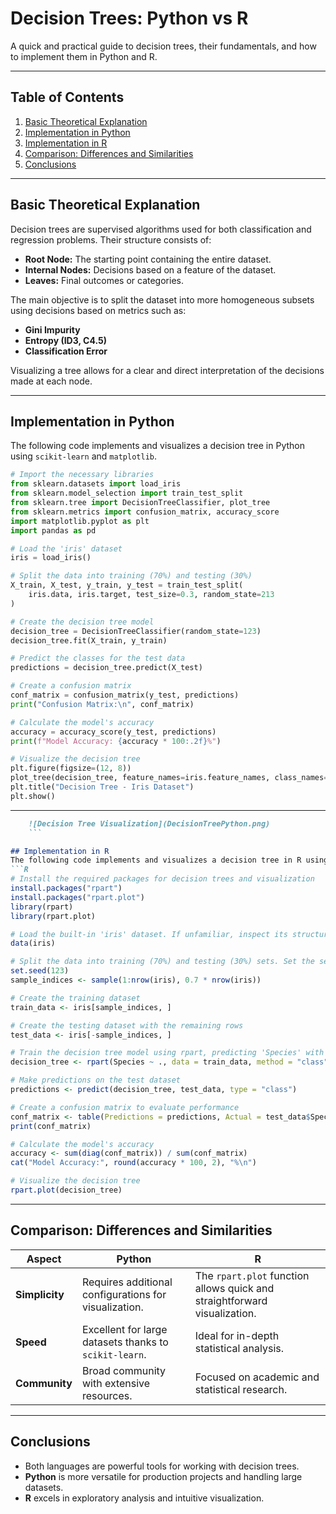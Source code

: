 # Decision Trees: Python vs R

A quick and practical guide to decision trees, their fundamentals, and how to implement them in Python and R.

---

## Table of Contents

1. [Basic Theoretical Explanation](#basic-theoretical-explanation)
2. [Implementation in Python](#implementation-in-python)
3. [Implementation in R](#implementation-in-r)
4. [Comparison: Differences and Similarities](#comparison-differences-and-similarities)
5. [Conclusions](#conclusions)

---

## Basic Theoretical Explanation

Decision trees are supervised algorithms used for both classification and regression problems. Their structure consists of:

- **Root Node:** The starting point containing the entire dataset.
- **Internal Nodes:** Decisions based on a feature of the dataset.
- **Leaves:** Final outcomes or categories.

The main objective is to split the dataset into more homogeneous subsets using decisions based on metrics such as:

- **Gini Impurity**
- **Entropy (ID3, C4.5)**
- **Classification Error**

Visualizing a tree allows for a clear and direct interpretation of the decisions made at each node.

---

## Implementation in Python

The following code implements and visualizes a decision tree in Python using `scikit-learn` and `matplotlib`.

```python
# Import the necessary libraries
from sklearn.datasets import load_iris
from sklearn.model_selection import train_test_split
from sklearn.tree import DecisionTreeClassifier, plot_tree
from sklearn.metrics import confusion_matrix, accuracy_score
import matplotlib.pyplot as plt
import pandas as pd

# Load the 'iris' dataset
iris = load_iris()

# Split the data into training (70%) and testing (30%)
X_train, X_test, y_train, y_test = train_test_split(
    iris.data, iris.target, test_size=0.3, random_state=213
)

# Create the decision tree model
decision_tree = DecisionTreeClassifier(random_state=123)
decision_tree.fit(X_train, y_train)

# Predict the classes for the test data
predictions = decision_tree.predict(X_test)

# Create a confusion matrix
conf_matrix = confusion_matrix(y_test, predictions)
print("Confusion Matrix:\n", conf_matrix)

# Calculate the model's accuracy
accuracy = accuracy_score(y_test, predictions)
print(f"Model Accuracy: {accuracy * 100:.2f}%")

# Visualize the decision tree
plt.figure(figsize=(12, 8))
plot_tree(decision_tree, feature_names=iris.feature_names, class_names=iris.target_names, filled=True)
plt.title("Decision Tree - Iris Dataset")
plt.show()
```
---
 ```markdown
     ![Decision Tree Visualization](DecisionTreePython.png)
     ```

## Implementation in R
The following code implements and visualizes a decision tree in R using rpart and rpart.plot for visualization.
```R
# Install the required packages for decision trees and visualization
install.packages("rpart")
install.packages("rpart.plot")
library(rpart)
library(rpart.plot)

# Load the built-in 'iris' dataset. If unfamiliar, inspect its structure and columns first.
data(iris)

# Split the data into training (70%) and testing (30%) sets. Set the seed to 123 for reproducibility.
set.seed(123)
sample_indices <- sample(1:nrow(iris), 0.7 * nrow(iris))

# Create the training dataset
train_data <- iris[sample_indices, ]

# Create the testing dataset with the remaining rows
test_data <- iris[-sample_indices, ]

# Train the decision tree model using rpart, predicting 'Species' with all features
decision_tree <- rpart(Species ~ ., data = train_data, method = "class")

# Make predictions on the test dataset
predictions <- predict(decision_tree, test_data, type = "class")

# Create a confusion matrix to evaluate performance
conf_matrix <- table(Predictions = predictions, Actual = test_data$Species)
print(conf_matrix)

# Calculate the model's accuracy
accuracy <- sum(diag(conf_matrix)) / sum(conf_matrix)
cat("Model Accuracy:", round(accuracy * 100, 2), "%\n")

# Visualize the decision tree
rpart.plot(decision_tree)
```

---
## Comparison: Differences and Similarities

| Aspect         | Python                                                              | R                                                              |
|----------------|---------------------------------------------------------------------|----------------------------------------------------------------|
| **Simplicity** | Requires additional configurations for visualization.              | The `rpart.plot` function allows quick and straightforward visualization. |
| **Speed**      | Excellent for large datasets thanks to `scikit-learn`.             | Ideal for in-depth statistical analysis.                      |
| **Community**  | Broad community with extensive resources.                          | Focused on academic and statistical research.                 |

---

## Conclusions

- Both languages are powerful tools for working with decision trees.
- **Python** is more versatile for production projects and handling large datasets.
- **R** excels in exploratory analysis and intuitive visualization.

